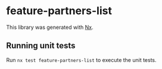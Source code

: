 # feature-partners-list

This library was generated with [Nx](https://nx.dev).

## Running unit tests

Run `nx test feature-partners-list` to execute the unit tests.
